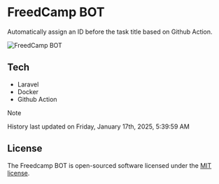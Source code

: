 # FreedCamp BOT

Automatically assign an ID before the task title based on Github Action.

![FreedCamp BOT](https://repository-images.githubusercontent.com/737932867/7d34798b-2680-471c-b089-a78a718d3d6a)

## Tech

- Laravel
- Docker
- Github Action

> [!NOTE]  
> History last updated on Friday, January 17th, 2025, 5:39:59 AM

## License

The Freedcamp BOT is open-sourced software licensed under the [MIT license](https://opensource.org/licenses/MIT).
